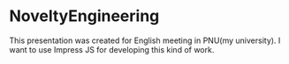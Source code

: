 # NoveltyEngineering

This presentation was created for English meeting in PNU(my university). I want to use Impress JS for developing
this kind of work.
